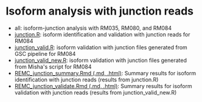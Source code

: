 Isoform analysis with junction reads
=====================================
* all: isoform-junction analysis with RM035, RM080, and RM084         
* [junction.R](./junction.R): isoform identification and validation with junction reads for RM084
* [junction_valid.R](./junction_valid.R): isoform validation with junction files generated from GSC pipeline for RM084
* [junction_valid_new.R](./junction_valid_new.R): isoform validation with junction files generated from Misha's script for RM084
* [REMC_junction_summary.Rmd (.md, .html)](./REMC_junction_summary.md): Summary results for isoform identification with junction reads (results from junction.R)         
* [REMC_junction_validate.Rmd (.md, .html)](./REMC_junction_validate.md): Summary results for isoform validation with junction reads (results from junction_valid_new.R)
